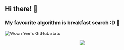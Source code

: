 ## Hi there! 👋

### My favourite algorithm is breakfast search :D 🍳

![Woon Yee's GitHub stats](https://github-readme-stats.vercel.app/api?username=woonyee28&count_private=true&show_icons=true&theme=tokyonight)

<div align="center">
  <img src="https://raw.githubusercontent.com/woonyee28/woonyee28/output/snake.svg" />
</div>
